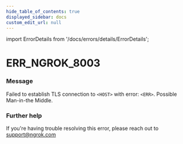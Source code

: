 ```yaml
---
hide_table_of_contents: true
displayed_sidebar: docs
custom_edit_url: null
---
```


import ErrorDetails from '/docs/errors/details/ErrorDetails';

# ERR_NGROK_8003

### Message
Failed to establish TLS connection to `<HOST>` with error: `<ERR>`. Possible Man-in-the Middle.

### Further help
If you're having trouble resolving this error, please reach out to [support@ngrok.com](mailto:support@ngrok.com?subject=Help%20with%20ERR_NGROK_8003)

<ErrorDetails error='err_ngrok_8003' />
